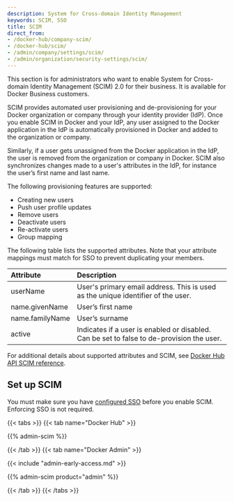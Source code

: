 ```yaml
---
description: System for Cross-domain Identity Management
keywords: SCIM, SSO
title: SCIM
direct_from:
- /docker-hub/company-scim/
- /docker-hub/scim/
- /admin/company/settings/scim/
- /admin/organization/security-settings/scim/
---
```


This section is for administrators who want to enable System for Cross-domain Identity Management (SCIM) 2.0 for their business. It is available for Docker Business customers.

SCIM provides automated user provisioning and de-provisioning for your Docker organization or company through your identity provider (IdP).  Once you enable SCIM in Docker and your IdP, any user assigned to the Docker application in the IdP is automatically provisioned in Docker and added to the organization or company.

Similarly, if a user gets unassigned from the Docker application in the IdP, the user is removed from the organization or company in Docker. SCIM also synchronizes changes made to a user's attributes in the IdP, for instance the user’s first name and last name.

The following provisioning features are supported:
 - Creating new users
 - Push user profile updates
 - Remove users
 - Deactivate users
 - Re-activate users
 - Group mapping

The following table lists the supported attributes. Note that your attribute mappings must match for SSO to prevent duplicating your members.

| Attribute    | Description
|:---------------------------------------------------------------|:-------------------------------------------------------------------------------------------|
| userName             | User's primary email address. This is used as the unique identifier of the user. |
| name.givenName | User’s first name |
| name.familyName | User’s surname |
| active | Indicates if a user is enabled or disabled. Can be set to false to de-provision the user. |

For additional details about supported attributes and SCIM, see [Docker Hub API SCIM reference](/docker-hub/api/latest/#tag/scim).

## Set up SCIM

You must make sure you have [configured SSO](single-sign-on/configure/_index.md) before you enable SCIM. Enforcing SSO is not required.

{{< tabs >}}
{{< tab name="Docker Hub" >}}

{{% admin-scim %}}

{{< /tab >}}
{{< tab name="Docker Admin" >}}

{{< include "admin-early-access.md" >}}

{{% admin-scim product="admin" %}}

{{< /tab >}}
{{< /tabs >}}

